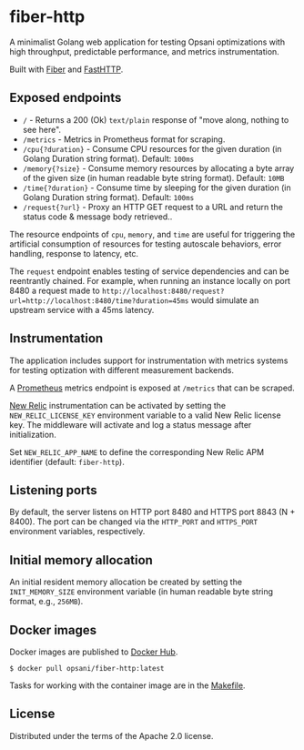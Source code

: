 # fiber-http

A minimalist Golang web application for testing Opsani optimizations with high
throughput, predictable performance, and metrics instrumentation.

Built with [Fiber](https://docs.gofiber.io/) and
[FastHTTP](https://github.com/valyala/fasthttp).

## Exposed endpoints

* `/` - Returns a 200 (Ok) `text/plain` response of "move along, nothing to see
  here".
* `/metrics` - Metrics in Prometheus format for scraping.
* `/cpu{?duration}` - Consume CPU resources for the given duration (in Golang
  Duration string format). Default: `100ms`
* `/memory{?size}` - Consume memory resources by allocating a byte array of the
  given size (in human readable byte string format). Default: `10MB`
* `/time{?duration}` - Consume time by sleeping for the given duration (in
  Golang Duration string format). Default: `100ms`
* `/request{?url}` - Proxy an HTTP GET request to a URL and return the status
  code & message body retrieved..

The resource endpoints of `cpu`, `memory`, and `time` are useful for triggering
the artificial consumption of resources for testing autoscale behaviors, error
handling, response to latency, etc.

The `request` endpoint enables testing of service dependencies and can be
reentrantly chained. For example, when running an instance locally on port 8480
a request made to
`http://localhost:8480/request?url=http://localhost:8480/time?duration=45ms`
would simulate an upstream service with a 45ms latency.

## Instrumentation

The application includes support for instrumentation with metrics systems for
testing optization with different measurement backends.

A [Prometheus](https://prometheus.io/) metrics endpoint is exposed at `/metrics`
that can be scraped.

[New Relic](https://newrelic.com/) instrumentation can be activated by setting
the `NEW_RELIC_LICENSE_KEY` environment variable to a valid New Relic license
key. The middleware will activate and log a status message after initialization.

Set `NEW_RELIC_APP_NAME` to define the corresponding New Relic APM identifier
(default: `fiber-http`).

## Listening ports

By default, the server listens on HTTP port 8480 and HTTPS port 8843 (N + 8400).
The port can be changed via the `HTTP_PORT` and `HTTPS_PORT` environment
variables, respectively.

## Initial memory allocation

An initial resident memory allocation be created by setting the
`INIT_MEMORY_SIZE` environment variable (in human readable byte string format,
e.g., `256MB`).

## Docker images

Docker images are published to [Docker
Hub](https://hub.docker.com/r/opsani/fiber-http).

```console
$ docker pull opsani/fiber-http:latest
```

Tasks for working with the container image are in the [Makefile](Makefile).

## License

Distributed under the terms of the Apache 2.0 license.
